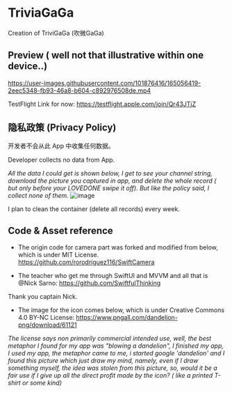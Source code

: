 # TriviaGaGa
Creation of TriviGaGa (吹微GaGa)

## Preview ( well not that illustrative within one device..)
https://user-images.githubusercontent.com/101876416/165056419-2eec5348-fb93-46a8-b604-c892976508de.mp4


TestFlight Link for now:
https://testflight.apple.com/join/Qr43JTjZ

## 隐私政策 (Privacy Policy)

开发者不会从此 App 中收集任何数据。

Developer collects no data from App.

*All the data I could get is shown below, I get to see your channel string, download the picture you captured in app, and delete the whole record ( but only before your LOVEDONE swipe it off). But like the policy said, I collect none of them.*
![image](https://user-images.githubusercontent.com/101876416/165040162-ddc8c6a9-0231-44aa-8283-82f5775ed98e.png)

I plan to clean the container (delete all records) every week.

## Code & Asset reference

- The origin code for camera part was forked and modified from below, which is under MIT License.
https://github.com/rorodriguez116/SwiftCamera

- The teacher who get me through SwiftUI and MVVM and all that is @Nick Sarno:
https://github.com/SwiftfulThinking

Thank you captain Nick.

- The image for the icon comes below, which is under Creative Commons 4.0 BY-NC License:
https://www.pngall.com/dandelion-png/download/61121

*The license says non primarily commercial intended use, well, the best metaphor I found for my app was "blowing a dandelion", I finished my app, I used my app, the metaphor came to me, i started google 'dandelion' and I found this picture which just draw my mind, namely, even if I draw something myself, the idea was stolen from this picture, so, would it be a fair use if I give up all the direct profit made by the icon? ( like a printed T-shirt or some kind)*


